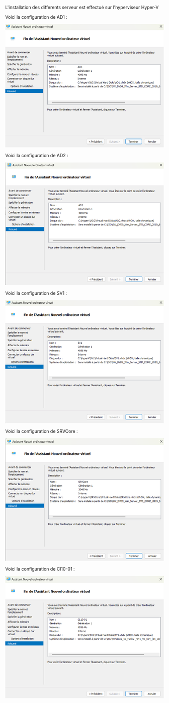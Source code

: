 L'installation des differents serveur est effectué sur l'hyperviseur Hyper-V

Voici la configuration de AD1 :

![Configuration du serveur AD1](../Screenshot/creationAD1.png)

Voici la configuration de AD2 :

![Configuration du serveur AD2](../Screenshot/creationAD2.png)

Voici la configuration de SV1 :

![Configuration du serveur SV1](../Screenshot/creationSV1.png)

Voici la configuration de SRVCore :

![Configuration du serveur SRVCore](../Screenshot/creationSRVCore.png)

Voici la configuration de Cl10-01 :

![Configuration du serveur CL10-01](../Screenshot/creationCL10-01.png)
